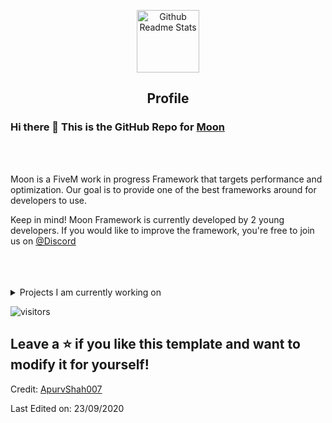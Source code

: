 <p align="center">
 <img width="100px" src="https://cdn140.picsart.com/313796458203211.png" align="center" alt="Github Readme Stats" />
 <h2 align="center">Profile</h2>
</p>

### Hi there 👋 This is the GitHub Repo for [Moon](https://github.com/moon-framework)

<br />
<br />

<div>
 <p>

Moon is a FiveM work in progress Framework that targets performance and optimization. Our goal is to provide one of the best frameworks around for developers to use.

Keep in mind! Moon Framework is currently developed by 2 young developers. If you would like to improve the framework, you're free to join us on [@Discord](https://discord.gg/mQ7wUAYGJ4)

</h4>
</div>

<br />
<br />
<br />
<details>
<summary>
  Projects I am currently working on
</summary>

<br />

[![ReadMe Card](https://github-readme-stats.vercel.app/api/pin/?username=ApurvShah007&repo=Algorithmic-Trading)](https://github.com/ApurvShah007/Algorithmic_trading)
[![ReadMe Card](https://github-readme-stats.vercel.app/api/pin/?username=Apurvshah007&repo=portfolio-optimizer)](https://github.com/ApurvShah007/portfolio-optimizer)
[![ReadMe Card](https://github-readme-stats.vercel.app/api/pin/?username=ChiragJhawar&repo=ProjectReward)](https://github.com/ChiragJhawar/ProjectReward)
[![ReadMe Card](https://github-readme-stats.vercel.app/api/pin/?username=stocksmith&repo=ml-research)](https://github.com/stocksmith/ml-research)

<br />


![picture](https://raw.githubusercontent.com/saadeghi/saadeghi/master/dino.gif)
</details>

![visitors](https://visitor-badge.laobi.icu/badge?page_id=ApurvShh007.ApurvShah007)


Leave a ⭐️ if you like this template and want to modify it for yourself!
----
Credit: [ApurvShah007](https://github.com/ApurvShah007)

Last Edited on: 23/09/2020
